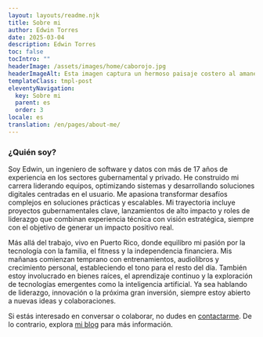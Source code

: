 ```yaml
---
layout: layouts/readme.njk
title: Sobre mi
author: Edwin Torres
date: 2025-03-04
description: Edwin Torres
toc: false
tocIntro: ""
headerImage: /assets/images/home/caborojo.jpg
headerImageAlt: Esta imagen captura un hermoso paisaje costero al amanecer en Cabo Rojo. En primer plano, hay altas hierbas silvestres doradas que se mecen con la brisa, iluminadas por el cálido resplandor del sol poniente. En el centro de la imagen, se pueden ver colinas onduladas que conducen a un acantilado rocoso que se extiende hacia el océano. Al fondo, el sol proyecta un tono dorado sobre el horizonte, reflejándose en las aguas distantes. El cielo muestra un suave degradado de azul y naranja, con algunas nubes dispersas que añaden profundidad a esta escena serena y pintoresca.
templateClass: tmpl-post
eleventyNavigation:
  key: Sobre mi
  parent: es
  order: 3
locale: es
translation: /en/pages/about-me/
---
```


### ¿Quién soy?
Soy Edwin, un ingeniero de software y datos con más de 17 años de experiencia en los sectores gubernamental y privado. He construido mi carrera liderando equipos, optimizando sistemas y desarrollando soluciones digitales centradas en el usuario. Me apasiona transformar desafíos complejos en soluciones prácticas y escalables. Mi trayectoria incluye proyectos gubernamentales clave, lanzamientos de alto impacto y roles de liderazgo que combinan experiencia técnica con visión estratégica, siempre con el objetivo de generar un impacto positivo real.

Más allá del trabajo, vivo en Puerto Rico, donde equilibro mi pasión por la tecnología con la familia, el fitness y la independencia financiera. Mis mañanas comienzan temprano con entrenamientos, audiolibros y crecimiento personal, estableciendo el tono para el resto del día. También estoy involucrado en bienes raíces, el aprendizaje continuo y la exploración de tecnologías emergentes como la inteligencia artificial. Ya sea hablando de liderazgo, innovación o la próxima gran inversión, siempre estoy abierto a nuevas ideas y colaboraciones.

Si estás interesado en conversar o colaborar, no dudes en <a href="/es/pages/contactame/">contactarme</a>. De lo contrario, explora <a href="/es/blog/">mi blog</a> para más información.
